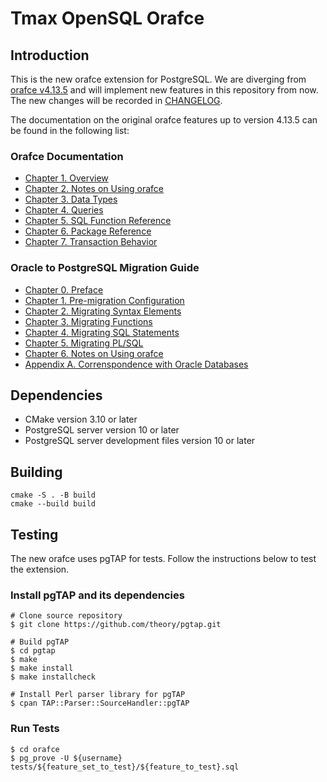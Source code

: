 # Tmax OpenSQL Orafce
## Introduction
This is the new orafce extension for PostgreSQL. We are diverging from [orafce v4.13.5](https://github.com/orafce/orafce/releases/tag/VERSION_4_13_5) and will implement new features in this repository from now. The new changes will be recorded in [CHANGELOG](CHANGELOG.md).

The documentation on the original orafce features up to version 4.13.5 can be found in the following list:
### Orafce Documentation
- [Chapter 1. Overview](/upstream/doc/orafce_documentation/Orafce_Documentation_01.md)
- [Chapter 2. Notes on Using orafce](/upstream/doc/orafce_documentation/Orafce_Documentation_02.md)
- [Chapter 3. Data Types](/upstream/doc/orafce_documentation/Orafce_Documentation_03.md)
- [Chapter 4. Queries](/upstream/doc/orafce_documentation/Orafce_Documentation_04.md)
- [Chapter 5. SQL Function Reference](/upstream/doc/orafce_documentation/Orafce_Documentation_05.md)
- [Chapter 6. Package Reference](/upstream/doc/orafce_documentation/Orafce_Documentation_06.md)
- [Chapter 7. Transaction Behavior](/upstream/doc/orafce_documentation/Orafce_Documentation_07.md)
### Oracle to PostgreSQL Migration Guide
- [Chapter 0. Preface](/upstream/sql_migration/sql_migration00.md)
- [Chapter 1. Pre-migration Configuration](/upstream/sql_migration/sql_migration01.md)
- [Chapter 2. Migrating Syntax Elements](/upstream/sql_migration/sql_migration02.md)
- [Chapter 3. Migrating Functions](/upstream/sql_migration/sql_migration03.md)
- [Chapter 4. Migrating SQL Statements](/upstream/sql_migration/sql_migration04.md)
- [Chapter 5. Migrating PL/SQL](/upstream/sql_migration/sql_migration05.md)
- [Chapter 6. Notes on Using orafce](/upstream/sql_migration/sql_migration06.md)
- [Appendix A. Correnspondence with Oracle Databases](/upstream/sql_migration/sql_migration07.md)

## Dependencies
- CMake version 3.10 or later
- PostgreSQL server version 10 or later
- PostgreSQL server development files version 10 or later
## Building
```
cmake -S . -B build
cmake --build build
```
## Testing
The new orafce uses pgTAP for tests. Follow the instructions below to test the extension.

### Install pgTAP and its dependencies
```
# Clone source repository
$ git clone https://github.com/theory/pgtap.git

# Build pgTAP
$ cd pgtap
$ make
$ make install
$ make installcheck

# Install Perl parser library for pgTAP
$ cpan TAP::Parser::SourceHandler::pgTAP
```

### Run Tests
```
$ cd orafce
$ pg_prove -U ${username} tests/${feature_set_to_test}/${feature_to_test}.sql
```